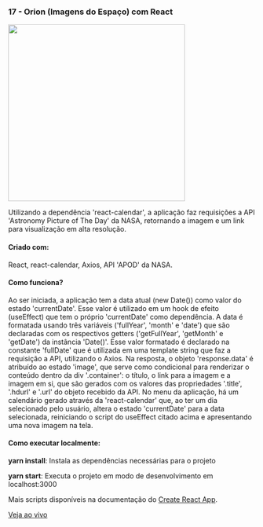 <h3 align="left">17 - Orion (Imagens do Espaço) com React</h3>
<img src="https://drive.google.com/uc?export=view&id=18yIFFNN2K5ojmETQAA9dWQ18X6c9J7KA" width="360" />
<p align="left">Utilizando a dependência 'react-calendar', a aplicação faz requisições a API 'Astronomy Picture of The Day' da NASA, retornando a imagem e um link para visualização em alta resolução.</p>

<h4 align="left">Criado com:</h4>
<p align="left">React, react-calendar, Axios, API 'APOD' da NASA.</p>

<h4 align="left">Como funciona?</h4>
<p align="left">Ao ser iniciada, a aplicação tem a data atual (new Date()) como valor do estado 'currentDate'. Esse valor é utilizado em um hook de efeito (useEffect) que tem o próprio 'currentDate' como dependência. A data é formatada usando três variáveis ('fullYear', 'month' e 'date') que são declaradas com os respectivos getters ('getFullYear', 'getMonth' e 'getDate') da instância 'Date()'. Esse valor formatado é declarado na constante 'fullDate' que é utilizada em uma template string que faz a requisição a API, utilizando o Axios. Na resposta, o objeto 'response.data' é atribuído ao estado 'image', que serve como condicional para renderizar o conteúdo dentro da div '.container': o título, o link para a imagem e a imagem em si, que são gerados com os valores das propriedades '.title', '.hdurl' e '.url' do objeto recebido da API. No menu da aplicação, há um calendário gerado através da 'react-calendar' que, ao ter um dia selecionado pelo usuário, altera o estado 'currentDate' para a data selecionada, reiniciando o script do useEffect citado acima e apresentando uma nova imagem na tela.</p>

<h4 align="left">Como executar localmente:</h4>
<p align="left"><b>yarn install</b>: Instala as dependências necessárias para o projeto</p>
<p align="left"><b>yarn start</b>: Executa o projeto em modo de desenvolvimento em localhost:3000</p>

Mais scripts disponíveis na documentação do [Create React App](https://github.com/facebook/create-react-app).

[Veja ao vivo](https://g31-orion.now.sh/)
